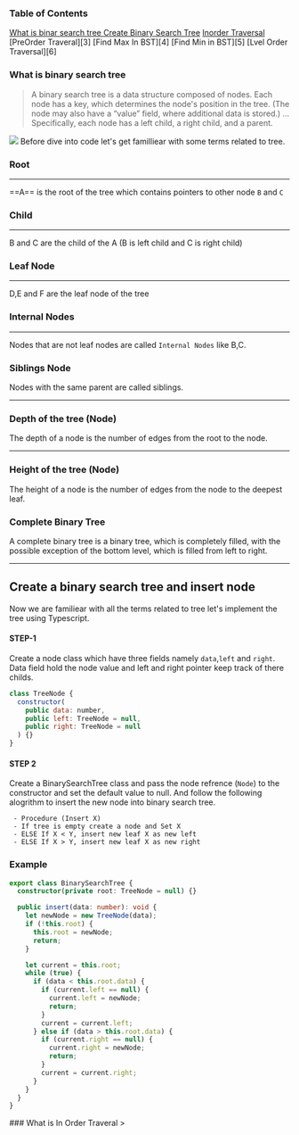 
### Table of Contents

[What is binar search tree ](#bst)
[Create Binary Search Tree](#create)
[Inorder Traversal](#inorder)
[PreOrder Traveral][3]
[Find Max In BST][4]
[Find Min in BST][5]
[Lvel Order Traversal][6]
<div id="bst"></div>

###  What is binary search tree 

>A binary search tree is a data structure composed of nodes. Each node has a key, which determines the node's position in the tree. (The node may also have a “value” field, where additional data is stored.) ... Specifically, each node has a left child, a right child, and a parent.

![](https://1.bp.blogspot.com/-FaLp9NJirGI/XrVt6bY7BtI/AAAAAAAAMkA/rVBsEdIxZbwdQT1cFAoFkcwACIOHvdXxQCK4BGAsYHg/binaryTree.bmp)
Before dive into code let's get familliear with some terms related to tree.
### Root
----
==A== is the root of the tree which contains pointers to other node `B` and `C`

### Child
----
B and C are the child of the A (B is left child and C is right child)
### Leaf Node
-----
D,E and F are the leaf node of the tree

### Internal Nodes
-----
Nodes that are not leaf nodes are called `Internal Nodes` like B,C.

### Siblings Node
Nodes with the same parent are called siblings.

------
### Depth of the tree (Node)
The depth of a node is the number of edges from the root to the node.

-----

### Height of the tree (Node)
The height of a node is the number of edges from the node to the deepest leaf.

### Complete Binary Tree
A complete binary tree is a binary tree, which is completely filled, with the possible exception of the bottom level, which is filled from left to right.

-----

<div id="create"></div>

## Create a binary search tree and insert node
Now we are familiear with all the terms related to tree let's implement the tree using Typescript.
#### STEP-1 
Create a node class which have three fields namely `data`,`left` and `right`. Data field hold the node value and left and right pointer keep track of there childs.

```javascript
class TreeNode {
  constructor(
    public data: number,
    public left: TreeNode = null,
    public right: TreeNode = null
  ) {}
}
```
#### STEP 2
Create a BinarySearchTree class and pass the node refrence (`Node`) to the constructor and set the default value to null. And follow the following alogrithm to insert the new node into binary search tree.

```
 - Procedure (Insert X)
 - If tree is empty create a node and Set X 
 - ELSE If X < Y, insert new leaf X as new left 
 - ELSE If X > Y, insert new leaf X as new right 
 ```

### Example




```typescript
export class BinarySearchTree {
  constructor(private root: TreeNode = null) {}

  public insert(data: number): void {
    let newNode = new TreeNode(data);
    if (!this.root) {
      this.root = newNode;
      return;
    }

    let current = this.root;
    while (true) {
      if (data < this.root.data) {
        if (current.left == null) {
          current.left = newNode;
          return;
        }
        current = current.left;
      } else if (data > this.root.data) {
        if (current.right == null) {
          current.right = newNode;
          return;
        }
        current = current.right;
      }
    }
  }
}
```

<div id="inorder"></div>
### What is In Order Traveral
>

<!--stackedit_data:
eyJoaXN0b3J5IjpbLTkxNDc2NzMzOF19
-->